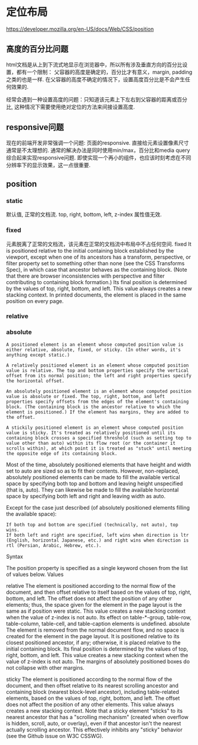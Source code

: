 # 定位布局
https://developer.mozilla.org/en-US/docs/Web/CSS/position
## 高度的百分比问题
html文档是从上到下流式地显示在浏览器中，所以所有涉及垂直方向的百分比设置，都有一个限制： 父容器的高度是确定的，百分比才有意义，margin, padding之类的也是一样.
在父容器的高度不确定的情况下，设置高度百分比是不会产生任何效果的.

经常会遇到一种设置高度的问题：只知道该元素上下左右到父容器的距离或百分比, 这种情况下需要使用绝对定位的方法来间接设置高度.

## responsive问题
现在的前端开发非常强调一个问题: 页面的responsive. 直接给元素设置像素尺寸通常是不太理想的.
通常的解决办法是同时使用min/max，百分比和media query综合起来实现responsive问题.
即使实现一个再小的组件，也应该时刻考虑在不同分辨率下的显示效果，这一点很重要.

## position
### static
默认值, 正常的文档流. top, right, bottom, left, z-index 属性值无效.

### fixed
元素脱离了正常的文档流，该元素在正常的文档流中布局中不占任何空间.
fixed
 It is positioned relative to the initial containing block established by the viewport, except when one of its ancestors has a transform, perspective, or filter property set to something other than none (see the CSS Transforms Spec), in which case that ancestor behaves as the containing block. (Note that there are browser inconsistencies with perspective and filter contributing to containing block formation.) Its final position is determined by the values of top, right, bottom, and left.
    This value always creates a new stacking context. In printed documents, the element is placed in the same position on every page.
### relative
### absolute




    A positioned element is an element whose computed position value is either relative, absolute, fixed, or sticky. (In other words, it's anything except static.)

    A relatively positioned element is an element whose computed position value is relative. The top and bottom properties specify the vertical offset from its normal position; the left and right properties specify the horizontal offset.

    An absolutely positioned element is an element whose computed position value is absolute or fixed. The top, right, bottom, and left properties specify offsets from the edges of the element's containing block. (The containing block is the ancestor relative to which the element is positioned.) If the element has margins, they are added to the offset.

    A stickily positioned element is an element whose computed position value is sticky. It's treated as relatively positioned until its containing block crosses a specified threshold (such as setting top to value other than auto) within its flow root (or the container it scrolls within), at which point it is treated as "stuck" until meeting the opposite edge of its containing block.


Most of the time, absolutely positioned elements that have height and width set to auto are sized so as to fit their contents. However, non-replaced, absolutely positioned elements can be made to fill the available vertical space by specifying both top and bottom and leaving height unspecified (that is, auto). They can likewise be made to fill the available horizontal space by specifying both left and right and leaving width as auto.

Except for the case just described (of absolutely positioned elements filling the available space):

    If both top and bottom are specified (technically, not auto), top wins.
    If both left and right are specified, left wins when direction is ltr (English, horizontal Japanese, etc.) and right wins when direction is rtl (Persian, Arabic, Hebrew, etc.).


Syntax

The position property is specified as a single keyword chosen from the list of values below.
Values


relative
    The element is positioned according to the normal flow of the document, and then offset relative to itself based on the values of top, right, bottom, and left. The offset does not affect the position of any other elements; thus, the space given for the element in the page layout is the same as if position were static.
    This value creates a new stacking context when the value of z-index is not auto. Its effect on table-*-group, table-row, table-column, table-cell, and table-caption elements is undefined.
absolute
    The element is removed from the normal document flow, and no space is created for the element in the page layout. It is positioned relative to its closest positioned ancestor, if any; otherwise, it is placed relative to the initial containing block. Its final position is determined by the values of top, right, bottom, and left.
    This value creates a new stacking context when the value of z-index is not auto. The margins of absolutely positioned boxes do not collapse with other margins.

sticky
    The element is positioned according to the normal flow of the document, and then offset relative to its nearest scrolling ancestor and containing block (nearest block-level ancestor), including table-related elements, based on the values of top, right, bottom, and left. The offset does not affect the position of any other elements.
    This value always creates a new stacking context. Note that a sticky element "sticks" to its nearest ancestor that has a "scrolling mechanism" (created when overflow is hidden, scroll, auto, or overlay), even if that ancestor isn't the nearest actually scrolling ancestor. This effectively inhibits any "sticky" behavior (see the Github issue on W3C CSSWG). 





